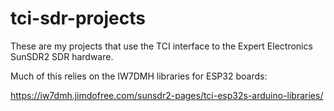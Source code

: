 # tci-sdr-projects

These are my projects that use the TCI interface to the Expert Electronics
SunSDR2 SDR hardware.

Much of this relies on the IW7DMH libraries for ESP32 boards:

https://iw7dmh.jimdofree.com/sunsdr2-pages/tci-esp32s-arduino-libraries/
